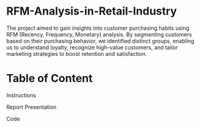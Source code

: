 # RFM-Analysis-in-Retail-Industry
 The project aimed to gain insights into customer purchasing habits using RFM (Recency, Frequency, Monetary) analysis. By segmenting customers based on their purchasing behavior, we identified distinct groups, enabling us to understand loyalty, recognize high-value customers, and tailor marketing strategies to boost retention and satisfaction.

# Table of Content

 Instructions

 Report Presentation

 Code

 
